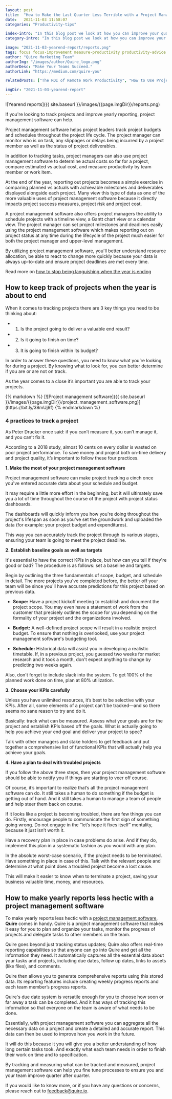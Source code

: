 ```yaml
---
layout: post
title:  "How to Make the Last Quarter Less Terrible with a Project Management Software"
date:   2021-11-03 11:58:07
categories: "Productivity-tips"

index-intro: "In this blog post we look at how you can improve your quarterly results by using project management software to track, measure, and report on the KPIs that matter."
category-intro: "In this blog post we look at how you can improve your quarterly results by using project management software to track, measure, and report on the KPIs that matter."

image: "2021-11-03-yearend-report/reports.png"
tags: focus focus-improvement measure-productivity productivity-advice work-life-balance work-management-software work-management-app work-management-platform best-work-management-software work-management productivity productivity-app productivity-tool team-management-software work-management-software team-communication team-productivity task-scheduling-software increase-productivity remote-team to-do-list-app working-remotely task-management task-management-software project-management-software productivity-tips to-do-list task-list productivity-tips 
author: "Quire Marketing Team"
authorImg: "/images/author/Quire_logo.png"
authorDesc: "Make Your Teams Succeed."
authorLink: "https://medium.com/quire-you"

relatedPosts: ["The ROI of Remote Work Productivity", "How to Use Project Management Software to Measure Employee Productivity", "Languishing at Work? Here's How You can Bring Back the Magic to Your Job"]

imgDir: "2021-11-03-yearend-report"
---
```


![Yearend reports]({{ site.baseurl }}/images/{{page.imgDir}}/reports.png)

If you're looking to track projects and improve yearly reporting, project management software can help.

Project management software helps project leaders track project budgets and schedules throughout the project life cycle. The project manager can monitor who is on task, any slippages or delays being incurred by a project member as well as the status of project deliverables.

In addition to tracking tasks, project managers can also use project management software to determine actual costs so far for a project, compare estimated vs actual cost, and measure productivity by team member or work item.

At the end of the year, reporting out projects becomes a simple exercise in comparing planned vs actuals with achievable milestones and deliverables displayed alongside each project. Many view this type of data as one of the more valuable uses of project management software because it directly impacts project success measures, project risk and project cost.

A project management software also offers project managers the ability to schedule projects with a timeline view, a Gantt chart view or a calendar view. The project manager can set project milestones and deadlines easily using the project management software which makes reporting out on project status at any time during the lifecycle of the project much easier for both the project manager and upper-level management.

By utilizing project management software, you'll better understand resource allocation, be able to react to change more quickly because your data is always up-to-date and ensure project deadlines are met every time.

<p class="notice">Read more on <a href="http://quire.io/blog/p/languishing.html">how to stop being languishing when the year is ending</a></p>

## How to keep track of projects when the year is about to end

When it comes to tracking projects there are 3 key things you need to be thinking about:

* 1. Is the project going to deliver a valuable end result?
* 2. Is it going to finish on time?
* 3. It is going to finish within its budget?

In order to answer these questions, you need to know what you’re looking for during a project. By knowing what to look for, you can better determine if you are or are not on track.

As the year comes to a close it’s important you are able to track your projects.

<div class="guest-only">
{% markdown %}
[![Project management software]({{ site.baseurl }}/images/{{page.imgDir}}/project_management_software.png)](https://bit.ly/38mUj9f)
{% endmarkdown %}
</div>

### 4 practices to track a project  

As Peter Drucker once said: if you can’t measure it, you can’t manage it, and you can’t fix it. 

According to a 2018 study, almost 10 cents on every dollar is wasted on poor project performance. To save money and project both on-time delivery and project quality, it’s important to follow these four practices.

**1. Make the most of your project management software** 

Project management software can make project tracking a cinch once you've entered accurate data about your schedule and budget.

It may require a little more effort in the beginning, but it will ultimately save you a lot of time throughout the course of the project with project status dashboards.

The dashboards will quickly inform you how you're doing throughout the project's lifespan as soon as you've set the groundwork and uploaded the data (for example: your project budget and expenditures).

This way you can accurately track the project through its various stages, ensuring your team is going to meet the project deadline.

**2. Establish baseline goals as well as targets**

It's essential to have the correct KPIs in place, but how can you tell if they're good or bad? The procedure is as follows: set a baseline and targets.

Begin by outlining the three fundamentals of scope, budget, and schedule in detail. The more projects you've completed before, the better off your team will be since you'll have accurate predictions for this project based on previous data.

* **Scope:** Have a project kickoff meeting to establish and document the project scope. You may even have a statement of work from the customer that precisely outlines the scope for you depending on the formality of your project and the organizations involved.

* **Budget:** A well-defined project scope will result in a realistic project budget. To ensure that nothing is overlooked, use your project management software's budgeting tool.

* **Schedule:** Historical data will assist you in developing a realistic timetable. If, in a previous project, you guessed two weeks for market research and it took a month, don't expect anything to change by predicting two weeks again.

Also, don't forget to include slack into the system. To get 100% of the planned work done on time, plan at 80% utilization.

**3. Choose your KPIs carefully**

Unless you have unlimited resources, it’s best to be selective with your KPIs. After all, some elements of a project can’t be tracked—and so there seems no sane reason to try and do it.

Basically: track what can be measured. Assess what your goals are for the project and establish KPIs based off the goals. What is actually going to help you achieve your end goal and deliver your project to spec?

Talk with other managers and stake holders to get feedback and put together a comprehensive list of functional KPIs that will actually help you achieve your goals.

**4. Have a plan to deal with troubled projects**

If you follow the above three steps, then your project management software should be able to notify you if things are starting to veer off course.

Of course, it’s important to realize that’s all the project management software can do. It still takes a human to do something if the budget is getting out of hand. And it still takes a human to manage a team of people and help steer them back on course.

If it looks like a project is becoming troubled, there are few things you can do. Firstly, encourage people to communicate the first sign of something going wrong. Do not engage in the “let’s hope it fixes itself” mentality, because it just isn’t worth it.

Have a recovery plan in place in case problems do arise. And if they do, implement this plan in a systematic fashion as you would with any plan.

In the absolute worst-case scenario, if the project needs to be terminated. Have something in place in case of this. Talk with the relevant people and determine at what point does a troubled project become a lost cause.

This will make it easier to know when to terminate a project, saving your business valuable time, money, and resources. 

## How to make yearly reports less hectic with a project management software

To make yearly reports less hectic with a [project management software](https://bit.ly/38mUj9f), **Quire** comes in handy. Quire is a project management software that makes it easy for you to plan and organize your tasks, monitor the progress of projects and delegate tasks to other members on the team.

Quire goes beyond just tracking status updates; Quire also offers real-time reporting capabilities so that anyone can go into Quire and get all the information they need. It automatically captures all the essential data about your tasks and projects, including due dates, follow up dates, links to assets (like files), and comments.

Quire then allows you to generate comprehensive reports using this stored data. Its reporting features include creating weekly progress reports and each team member’s progress reports.

Quire's due date system is versatile enough for you to choose how soon or far away a task can be completed. And it has ways of tracking this information so that everyone on the team is aware of what needs to be done.

Essentially, with project management software you can aggregate all the necessary data on a project and create a detailed and accurate report. This data can then be used to improve how you work in the future.

It will do this because it you will give you a better understanding of how long certain tasks took. And exactly what each team needs in order to finish their work on time and to specification.

By tracking and measuring what can be tracked and measured, project management software can help you fine tune processes to ensure you and your team improve quarter after quarter.

If you would like to know more, or if you have any questions or concerns, please reach out to feedback@quire.io.


[jekyll]:      http://jekyllrb.com
[jekyll-gh]:   https://github.com/jekyll/jekyll
[jekyll-help]: https://github.com/jekyll/jekyll-help